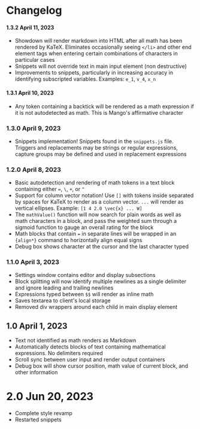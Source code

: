 # Changelog

#### 1.3.2 April 11, 2023

- Showdown will render markdown into HTML after all math has been rendered by KaTeX. Eliminates occasionally seeing `</li>` and other end element tags when entering certain combinations of characters in particular cases
- Snippets will not override text in main input element (non destructive)
- Improvements to snippets, particularly in increasing accuracy in identifying subscripted variables. Examples: `e_1`, `v_4`, `x_n`

#### 1.3.1 April 10, 2023

- Any token containing a backtick will be rendered as a math expression if it is not autodetected as math. This is Mango's affirmative character

### 1.3.0 April 9, 2023

- Snippets implementation! Snippets found in the `snippets.js` file. Triggers and replacements may be strings or regular expressions, capture groups may be defined and used in replacement expressions

### 1.2.0 April 8, 2023

- Basic autodetection and rendering of math tokens in a text block containing either `=`, `\`, `+`, or `^`
- Support for column vector notation! Use `[]` with tokens inside separated by spaces for KaTeX to render as a column vector. `...` will render as vertical ellipses. Example: `[1 4 2.0 \vec{x} ... W]`
- The `mathValue()` function will now search for plain words as well as math characters in a block, and pass the weighted sum through a sigmoid function to gauge an overall rating for the block
- Math blocks that contain `=` in separate lines will be wrapped in an `{align*}` command to horizontally align equal signs
- Debug box shows character at the cursor and the last character typed

### 1.1.0 April 3, 2023

- Settings window contains editor and display subsections
- Block splitting will now identify multiple newlines as a single delimiter and ignore leading and trailing newlines
- Expressions typed between `$$` will render as inline math
- Saves textarea to client's local storage
- Removed div wrappers around each child in main display element

## 1.0 April 1, 2023

- Text not identified as math renders as Markdown
- Automatically detects blocks of text containing mathematical expressions. No delimiters required
- Scroll sync between user input and render output containers
- Debug box will show cursor position, math value of current block, and other information

# 2.0 Jun 20, 2023

- Complete style revamp
- Restarted snippets

